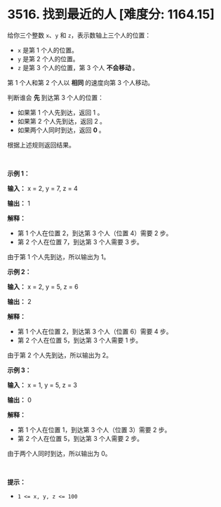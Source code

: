 # 3516. 找到最近的人 [难度分: 1164.15]

<p data-end="116" data-start="0">给你三个整数 <code data-end="33" data-start="30">x</code>、<code data-end="38" data-start="35">y</code> 和 <code data-end="47" data-start="44">z</code>，表示数轴上三个人的位置：</p>

<ul data-end="252" data-start="118">
	<li data-end="154" data-start="118"><code data-end="123" data-start="120">x</code> 是第 1 个人的位置。</li>
	<li data-end="191" data-start="155"><code data-end="160" data-start="157">y</code> 是第 2 个人的位置。</li>
	<li data-end="252" data-start="192"><code data-end="197" data-start="194">z</code> 是第 3 个人的位置，第 3 个人&nbsp;<strong>不会移动&nbsp;</strong>。</li>
</ul>

<p data-end="322" data-start="254">第 1 个人和第 2 个人以&nbsp;<strong>相同&nbsp;</strong>的速度向第 3 个人移动。</p>

<p data-end="372" data-start="324">判断谁会&nbsp;<strong>先&nbsp;</strong>到达第 3 个人的位置：</p>

<ul data-end="505" data-start="374">
	<li data-end="415" data-start="374">如果第 1 个人先到达，返回 1 。</li>
	<li data-end="457" data-start="416">如果第 2 个人先到达，返回 2 。</li>
	<li data-end="505" data-start="458">如果两个人同时到达，返回 <strong>0&nbsp;</strong>。</li>
</ul>

<p data-end="537" data-is-last-node="" data-is-only-node="" data-start="507">根据上述规则返回结果。</p>

<p>&nbsp;</p>

<p><strong class="example">示例 1：</strong></p>

<div class="example-block">
<p><strong>输入：</strong> <span class="example-io">x = 2, y = 7, z = 4</span></p>

<p><strong>输出：</strong> <span class="example-io">1</span></p>

<p><strong>解释：</strong></p>

<ul data-end="258" data-start="113">
	<li data-end="193" data-start="113">第 1 个人在位置 2，到达第 3 个人（位置 4）需要 2 步。</li>
	<li data-end="258" data-start="194">第 2 个人在位置 7，到达第 3 个人需要 3 步。</li>
</ul>

<p data-end="317" data-is-last-node="" data-is-only-node="" data-start="260">由于第 1 个人先到达，所以输出为 1。</p>
</div>

<p><strong class="example">示例 2：</strong></p>

<div class="example-block">
<p><strong>输入：</strong> <span class="example-io">x = 2, y = 5, z = 6</span></p>

<p><strong>输出：</strong> <span class="example-io">2</span></p>

<p><strong>解释：</strong></p>

<ul data-end="245" data-start="92">
	<li data-end="174" data-start="92">第 1 个人在位置 2，到达第 3 个人（位置 6）需要 4 步。</li>
	<li data-end="245" data-start="175">第 2 个人在位置 5，到达第 3 个人需要 1 步。</li>
</ul>

<p data-end="304" data-is-last-node="" data-is-only-node="" data-start="247">由于第 2 个人先到达，所以输出为 2。</p>
</div>

<p><strong class="example">示例 3：</strong></p>

<div class="example-block">
<p><strong>输入：</strong> <span class="example-io">x = 1, y = 5, z = 3</span></p>

<p><strong>输出：</strong> <span class="example-io">0</span></p>

<p><strong>解释：</strong></p>

<ul data-end="245" data-start="92">
	<li data-end="174" data-start="92">第 1 个人在位置 1，到达第 3 个人（位置 3）需要 2 步。</li>
	<li data-end="245" data-start="175">第 2 个人在位置 5，到达第 3 个人需要 2 步。</li>
</ul>

<p data-end="304" data-is-last-node="" data-is-only-node="" data-start="247">由于两个人同时到达，所以输出为 0。</p>
</div>

<p>&nbsp;</p>

<p><strong>提示：</strong></p>

<ul>
	<li><code>1 &lt;= x, y, z &lt;= 100</code></li>
</ul>
